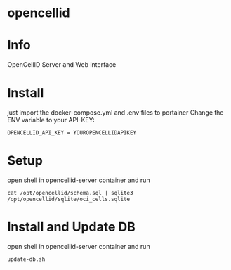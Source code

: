 # opencellid
# Info
OpenCellID Server and Web interface

# Install
just import the docker-compose.yml and .env files to portainer
Change the ENV variable to your API-KEY:

    OPENCELLID_API_KEY = YOUROPENCELLIDAPIKEY

# Setup 
open shell in opencellid-server container and run
  
    cat /opt/opencellid/schema.sql | sqlite3 /opt/opencellid/sqlite/oci_cells.sqlite

# Install and Update DB
open shell in opencellid-server container and run
    
    update-db.sh
